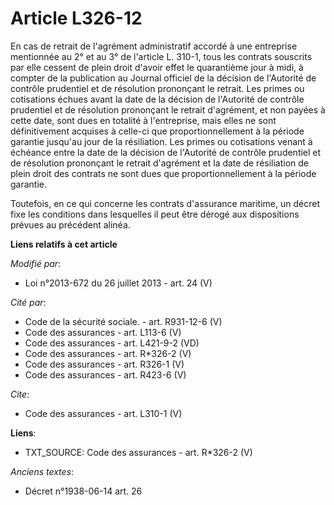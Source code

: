 # Article L326-12

En cas de retrait de l'agrément administratif accordé à une entreprise mentionnée au 2° et au 3° de l'article L. 310-1, tous
les contrats souscrits par elle cessent de plein droit d'avoir effet le quarantième jour à midi, à compter de la publication
au Journal officiel de la décision de l'Autorité de contrôle prudentiel et de résolution prononçant le retrait. Les primes ou
cotisations échues avant la date de la décision de l'Autorité de contrôle prudentiel et de résolution prononçant le retrait
d'agrément, et non payées à cette date, sont dues en totalité à l'entreprise, mais elles ne sont définitivement acquises à
celle-ci que proportionnellement à la période garantie jusqu'au jour de la résiliation. Les primes ou cotisations venant à
échéance entre la date de la décision de l'Autorité de contrôle prudentiel et de résolution prononçant le retrait d'agrément
et la date de résiliation de plein droit des contrats ne sont dues que proportionnellement à la période garantie. 

Toutefois, en ce qui concerne les contrats d'assurance maritime, un décret fixe les conditions dans lesquelles il peut être
dérogé aux dispositions prévues au précédent alinéa.

**Liens relatifs à cet article**

_Modifié par_:

  - Loi n°2013-672 du 26 juillet 2013 - art. 24 (V)

_Cité par_:

  - Code de la sécurité sociale. - art. R931-12-6 (V)
  - Code des assurances - art. L113-6 (V)
  - Code des assurances - art. L421-9-2 (VD)
  - Code des assurances - art. R*326-2 (V)
  - Code des assurances - art. R326-1 (V)
  - Code des assurances - art. R423-6 (V)

_Cite_:

  - Code des assurances - art. L310-1 (V)

**Liens**:

  - TXT_SOURCE: Code des assurances - art. R*326-2 (V)

_Anciens textes_:

  - Décret n°1938-06-14 art. 26
